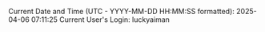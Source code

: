 Current Date and Time (UTC - YYYY-MM-DD HH:MM:SS formatted): 2025-04-06 07:11:25
Current User's Login: luckyaiman
